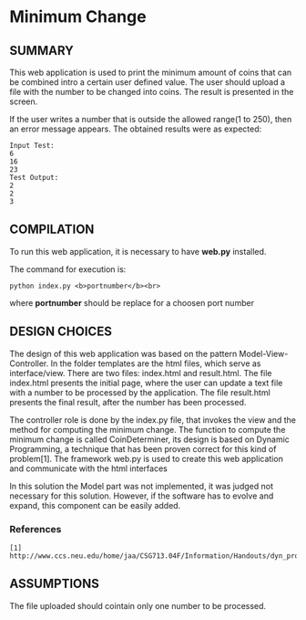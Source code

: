 # Minimum Change

## SUMMARY 
This web application is used to print the minimum amount of coins that can be combined intro a certain user defined value. The user should upload a file with the number to be changed into coins. The result is presented in the screen.

If the user writes a number that is outside the allowed range(1 to 250), then an error message appears. The obtained results were as expected:

    Input Test:
    6
    16
    23
    Test Output:
    2
    2
    3

## COMPILATION
To run this web application, it is necessary to have <b>web.py</b> installed.

The command for execution is:

    python index.py <b>portnumber</b><br>
where <b>portnumber</b> should be replace for a choosen port number


## DESIGN CHOICES
The design of this web application was based on the pattern Model-View-Controller. In the folder templates are the html files, which serve as interface/view. There are two files: index.html and result.html. The file index.html presents the initial page, where the user can update a text file with a number to be processed by the application. The file result.html presents the final result, after the number has been processed.

The controller role is done by the index.py file, that invokes the view and the method for computing the minimum change. The function to compute the minimum change is called CoinDeterminer, its design is based on Dynamic Programming, a technique that has been proven correct for this kind of problem[1]. The framework web.py is used to create this web application and communicate with the html interfaces

In this solution the Model part was not implemented, it was judged not necessary for this solution. However, if the software has to evolve and expand, this component can be easily added.

  ### References
    [1] http://www.ccs.neu.edu/home/jaa/CSG713.04F/Information/Handouts/dyn_prog.pdf


## ASSUMPTIONS
The file uploaded should cointain only one number to be processed.
